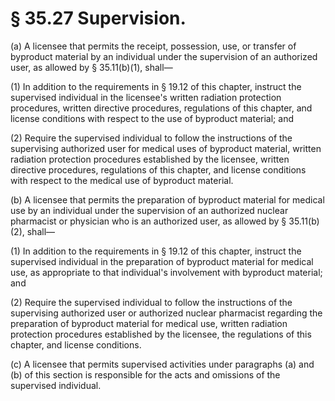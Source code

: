 # § 35.27   Supervision.

(a) A licensee that permits the receipt, possession, use, or transfer of byproduct material by an individual under the supervision of an authorized user, as allowed by § 35.11(b)(1), shall— 


(1) In addition to the requirements in § 19.12 of this chapter, instruct the supervised individual in the licensee's written radiation protection procedures, written directive procedures, regulations of this chapter, and license conditions with respect to the use of byproduct material; and 


(2) Require the supervised individual to follow the instructions of the supervising authorized user for medical uses of byproduct material, written radiation protection procedures established by the licensee, written directive procedures, regulations of this chapter, and license conditions with respect to the medical use of byproduct material. 


(b) A licensee that permits the preparation of byproduct material for medical use by an individual under the supervision of an authorized nuclear pharmacist or physician who is an authorized user, as allowed by § 35.11(b)(2), shall— 


(1) In addition to the requirements in § 19.12 of this chapter, instruct the supervised individual in the preparation of byproduct material for medical use, as appropriate to that individual's involvement with byproduct material; and 


(2) Require the supervised individual to follow the instructions of the supervising authorized user or authorized nuclear pharmacist regarding the preparation of byproduct material for medical use, written radiation protection procedures established by the licensee, the regulations of this chapter, and license conditions. 


(c) A licensee that permits supervised activities under paragraphs (a) and (b) of this section is responsible for the acts and omissions of the supervised individual. 




